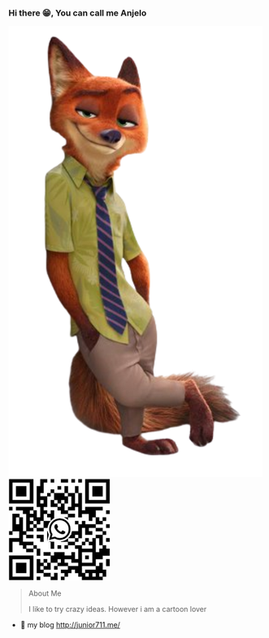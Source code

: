 ### Hi there 😁, You can call me Anjelo 
  
<p float="left">
  <img src="https://github.com/AnjeloPeiris711/AnjeloPeiris711/blob/main/Nick.png" width="500" />
  <img src="https://github.com/AnjeloPeiris711/AnjeloPeiris711/blob/main/Qr.jpg" width="200" />
</p>

> About Me
> <p>I like to try crazy ideas. However i am a cartoon lover

  - 🔭 my blog <a>http://junior711.me/</a>



